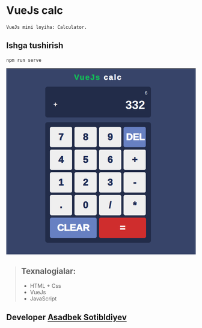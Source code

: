 # VueJs calc
```
VueJs mini loyiha: Calculator.
```
## Ishga tushirish
```
npm run serve
```
![Project preview](calculator.png)

> ## Texnalogialar:
> - HTML + Css
> - VueJs 
> - JavaScript

## Developer [Asadbek Sotibldiyev](https://https://github.com/asadbek-sotiboldiyev/)